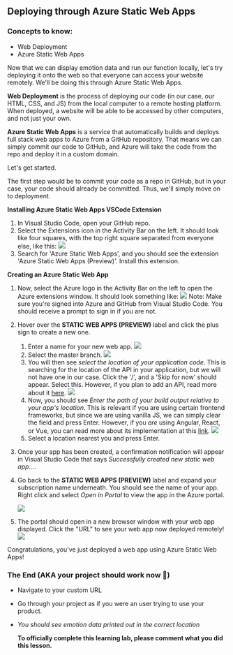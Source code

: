 ## Deploying through Azure Static Web Apps

### Concepts to know:

* Web Deployment
* Azure Static Web Apps

Now that we can display emotion data and run our function locally, let's try deploying it onto the web so that everyone can access your website remotely. We'll be doing this through Azure Static Web Apps.

**Web Deployment** is the process of deploying our code (in our case, our HTML, CSS, and JS) from the local computer to a remote hosting platform. When deployed, a website will be able to be accessed by other computers, and not just your own.

**Azure Static Web Apps** is a service that automatically builds and deploys full stack web apps to Azure from a GitHub repository. That means we can simply commit our code to GitHub, and Azure will take the code from the repo and deploy it in a custom domain.

Let's get started.

The first step would be to commit your code as a repo in GitHub, but in your case, your code should already be committed. Thus, we'll simply move on to deployment.

**Installing Azure Static Web Apps VSCode Extension**

1. In Visual Studio Code, open your GitHub repo.
2. Select the Extensions icon in the Activity Bar on the left. It should look like four squares, with the top right square separated from everyone else, like this:
   ![](https://github.com/thearchitectsnotebook/azure-functions-course/blob/pr/1/images/extensions-logo.png?raw=true)
3. Search for 'Azure Static Web Apps', and you should see the extension 'Azure Static Web Apps (Preview)'. Install this extension.

**Creating an Azure Static Web App**

1. Now, select the Azure logo in the Activity Bar on the left to open the Azure extensions window. It should look something like: 
   ![](https://github.com/thearchitectsnotebook/azure-functions-course/blob/pr/1/images/azure-logo.png?raw=true)
   Note: Make sure you're signed into Azure and GitHub from Visual Studio Code. You should receive a prompt to sign in if you are not.
2. Hover over the **STATIC WEB APPS (PREVIEW)** label and click the plus sign to create a new one.
   1. Enter a name for your new web app.
      ![](https://github.com/thearchitectsnotebook/azure-functions-course/blob/pr/1/images/app-name.png?raw=true)
   2. Select the master branch.
      ![](https://github.com/thearchitectsnotebook/azure-functions-course/blob/pr/1/images/extension-branch.png?raw=true)
   3. You will then see *select the location of your application code*. This is searching for the location of the API in your application, but we will not have one in our case. Click the '/', and a 'Skip for now' should appear. Select this. However, if you plan to add an API, read more about it [here](https://docs.microsoft.com/en-us/azure/static-web-apps/add-api).
      ![](https://github.com/thearchitectsnotebook/azure-functions-course/blob/pr/1/images/extension-app-location.png?raw=true)
   4. Now, you should see *Enter the path of your build output relative to your app's location*. This is relevant if you are using certain frontend frameworks, but since we are using vanilla JS, we can simply clear the field and press Enter. However, if you *are* using Angular, React, or Vue, you can read more about its implementation at this [link](https://docs.microsoft.com/en-us/azure/static-web-apps/getting-started?tabs=angular).
      ![](https://github.com/thearchitectsnotebook/azure-functions-course/blob/pr/1/images/extension-artifact-no-framework.png?raw=true)
   5. Select a location nearest you and press Enter.
3. Once your app has been created, a confirmation notification will appear in Visual Studio Code that says *Successfully created new static web app...*.
4. Go back to the **STATIC WEB APPS (PREVIEW)** label and expand your subscription name underneath. You should see the name of your app. Right click and select *Open in Portal* to view the app in the Azure portal.

   ![](https://github.com/thearchitectsnotebook/azure-functions-course/blob/pr/1/images/extension-open-in-portal.png?raw=true)
5. The portal should open in a new browser window with your web app displayed. Click the "URL" to see your web app now deployed remotely! 
   ![](https://github.com/thearchitectsnotebook/azure-functions-course/blob/pr/1/images/azure-static-web-apps-url.PNG?raw=true)

Congratulations, you've just deployed a web app using Azure Static Web Apps!

### The End (AKA your project should work  now 🤪)

* Navigate to your custom URL 
* Go through your project as if you were an user trying to use your product.
* *You should see emotion data printed out in the correct location*

   **To officially complete this learning lab, please comment what you did this lesson.**
